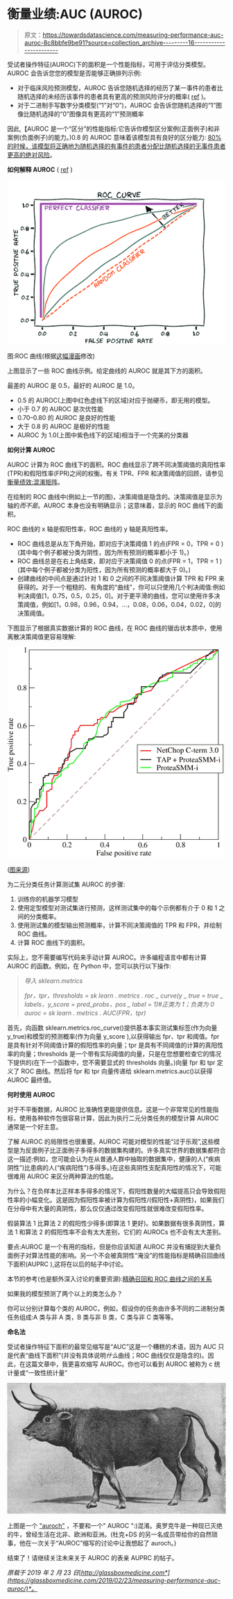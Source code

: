 # 衡量业绩:AUC (AUROC)

> 原文：<https://towardsdatascience.com/measuring-performance-auc-auroc-8c8bbfe9be91?source=collection_archive---------16----------------------->

受试者操作特征(AUROC)下的面积是一个性能指标，可用于评估分类模型。AUROC 会告诉您您的模型是否能够正确排列示例:

*   对于临床风险预测模型，AUROC 告诉您随机选择的经历了某一事件的患者比随机选择的未经历该事件的患者具有更高的预测风险评分的概率( [ref](https://www.statisticshowto.datasciencecentral.com/c-statistic/) )。
*   对于二进制手写数字分类模型(“1”对“0”)，AUROC 会告诉您随机选择的“1”图像比随机选择的“0”图像具有更高的“1”预测概率

因此,【AUROC 是一个“区分”的性能指标:它告诉你模型区分案例(正面例子)和非案例(负面例子)的能力。)0.8 的 AUROC 意味着该模型具有良好的区分能力: [80%的时候，该模型将正确地为随机选择的有事件的患者分配比随机选择的无事件患者更高的绝对风险](https://www.ncbi.nlm.nih.gov/pmc/articles/PMC3673738/)。

**如何解释 AUROC** ( [ref](https://www.ncbi.nlm.nih.gov/pmc/articles/PMC3673738/) )

![](img/99706bb347b7873f6831d686e463fc44.png)

图:ROC 曲线(根据[这幅漫画](https://commons.wikimedia.org/wiki/File:Roc-draft-xkcd-style.svg)修改)

上图显示了一些 ROC 曲线示例。给定曲线的 AUROC 就是其下方的面积。

最差的 AUROC 是 0.5，最好的 AUROC 是 1.0。

*   0.5 的 AUROC(上图中红色虚线下的区域)对应于抛硬币，即无用的模型。
*   小于 0.7 的 AUROC 是次优性能
*   0.70–0.80 的 AUROC 是良好的性能
*   大于 0.8 的 AUROC 是极好的性能
*   AUROC 为 1.0(上图中紫色线下的区域)相当于一个完美的分类器

**如何计算 AUROC**

AUROC 计算为 ROC 曲线下的面积。ROC 曲线显示了跨不同决策阈值的真阳性率(TPR)和假阳性率(FPR)之间的权衡。有关 TPR、FPR 和决策阈值的回顾，请参见[衡量绩效:混淆矩阵](https://glassboxmedicine.com/2019/02/17/measuring-performance-the-confusion-matrix/)。

在绘制的 ROC 曲线中(例如上一节的图)，决策阈值是隐含的。决策阈值是显示为轴的*而不是*。AUROC 本身也没有明确显示；这意味着，显示的 ROC 曲线下的面积。

ROC 曲线的 x 轴是假阳性率，ROC 曲线的 y 轴是真阳性率。

*   ROC 曲线总是从左下角开始，即对应于决策阈值 1 的点(FPR = 0，TPR = 0 )(其中每个例子都被分类为阴性，因为所有预测的概率都小于 1)。)
*   ROC 曲线总是在右上角结束，即对应于决策阈值 0 的点(FPR = 1，TPR = 1 )(其中每个例子都被分类为阳性，因为所有预测的概率都大于 0)。)
*   创建曲线的中间点是通过针对 1 和 0 之间的不同决策阈值计算 TPR 和 FPR 来获得的。对于一个粗糙的、有角度的“曲线”，你可以只使用几个判决阈值:例如判决阈值[1，0.75，0.5，0.25，0]。对于更平滑的曲线，您可以使用许多决策阈值，例如[1，0.98，0.96，0.94，…，0.08，0.06，0.04，0.02，0]的决策阈值。

下图显示了根据真实数据计算的 ROC 曲线，在 ROC 曲线的锯齿状本质中，使用离散决策阈值更容易理解:

![](img/14d815e2a4b65d56bd263a9960b14c10.png)

([图来源](https://en.wikipedia.org/wiki/Receiver_operating_characteristic#/media/File:Roccurves.png))

为二元分类任务计算测试集 AUROC 的步骤:

1.  训练你的机器学习模型
2.  使用定型模型对测试集进行预测，这样测试集中的每个示例都有介于 0 和 1 之间的分类概率。
3.  使用测试集的模型输出预测概率，计算不同决策阈值的 TPR 和 FPR，并绘制 ROC 曲线。
4.  计算 ROC 曲线下的面积。

实际上，您不需要编写代码来手动计算 AUROC。许多编程语言中都有计算 AUROC 的函数。例如，在 Python 中，您可以执行以下操作:

> *导入 sklearn.metrics*
> 
> *fpr，tpr，thresholds = sk learn . metrics . roc _ curve(y _ true = true _ labels，y_score = pred_probs，pos _ label = 1)#正类为 1；负类为 0
> auroc = sk learn . metrics . AUC(FPR，tpr)*

首先，向函数 sklearn.metrics.roc_curve()提供基本事实测试集标签(作为向量 y_true)和模型的预测概率(作为向量 y_score ),以获得输出 fpr、tpr 和阈值。fpr 是具有针对不同阈值计算的假阳性率的向量；tpr 是具有不同阈值的计算的真阳性率的向量；thresholds 是一个带有实际阈值的向量，只是在您想要检查它的情况下提供的(在下一个函数中，您不需要显式的 thresholds 向量。)向量 fpr 和 tpr 定义了 ROC 曲线。然后将 fpr 和 tpr 向量传递给 sklearn.metrics.auc()以获得 AUROC 最终值。

**何时使用 AUROC**

对于不平衡数据，AUROC 比准确性更能提供信息。这是一个非常常见的性能指标，使用各种软件包很容易计算，因此为执行二元分类任务的模型计算 AUROC 通常是一个好主意。

了解 AUROC 的局限性也很重要。AUROC 可能对模型的性能“过于乐观”,这些模型是为反面例子比正面例子多得多的数据集构建的。许多真实世界的数据集都符合这一描述:例如，您可能会认为在从普通人群中抽取的数据集中，健康的人(“疾病阴性”)比患病的人(“疾病阳性”)多得多。)在这些真阴性支配真阳性的情况下，可能很难用 AUROC 来区分两种算法的性能。

为什么？在负样本比正样本多得多的情况下，假阳性数量的大幅提高只会导致假阳性率的小幅变化。这是因为假阳性率被计算为假阳性/(假阳性+真阴性)，如果我们在分母中有大量的真阴性，那么仅仅通过改变假阳性就很难改变假阳性率。

假装算法 1 比算法 2 的假阳性少得多(即算法 1 更好)。如果数据有很多真阴性，算法 1 和算法 2 的假阳性率不会有太大差别，它们的 AUROCs 也不会有太大差别。

要点:AUROC 是一个有用的指标，但是你应该知道 AUROC 并没有捕捉到大量负面例子对算法性能的影响。另一个不会被真阴性“淹没”的性能指标是精确召回曲线下面积(AUPRC ),这将在以后的帖子中讨论。

本节的参考(也是额外深入讨论的重要资源):[精确召回和 ROC 曲线之间的关系](http://pages.cs.wisc.edu/~jdavis/davisgoadrichcamera2.pdf)

如果我的模型预测了两个以上的类怎么办？

你可以分别计算每个类的 AUROC，例如，假设你的任务由许多不同的二进制分类任务组成:A 类与非 A 类，B 类与非 B 类，C 类与非 C 类等等。

**命名法**

受试者操作特征下面积的最常见缩写是“AUC”这是一个糟糕的术语，因为 AUC 只是代表“曲线下面积”(并没有具体说明*什么*曲线；ROC 曲线仅仅是隐含的)。因此，在这篇文章中，我更喜欢缩写 AUROC。你也可以看到 AUROC 被称为 c 统计量或“一致性统计量”

![](img/fe027db1221c95e488675bf597374ca7.png)

上图是一个 ["auroch"](https://en.wikipedia.org/wiki/Aurochs) ，不要和一个" AUROC ":)混淆。奥罗克牛是一种现已灭绝的牛，曾经生活在北非、欧洲和亚洲。(杜克+DS 的另一名成员带给你的自然琐事，他在一次关于“AUROC”缩写的讨论中让我想起了 auroch。)

结束了！请继续关注未来关于 AUROC 的表亲 AUPRC 的帖子。

*原载于 2019 年 2 月 23 日*[*http://glassboxmedicine.com*](https://glassboxmedicine.com/2019/02/23/measuring-performance-auc-auroc/)*。*